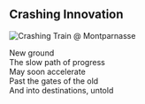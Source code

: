 ## Crashing Innovation

![Crashing Train @ Montparnasse](https://monovisions.com/wp-content/uploads/2018/07/vintage-montparnasse-train-derailment-in-paris-1895-02.jpg)
 
  <p> New ground <br>
  The slow path of progress <br>
  May soon accelerate <br>
  Past the gates of the old <br>
  And into destinations, untold <br>

